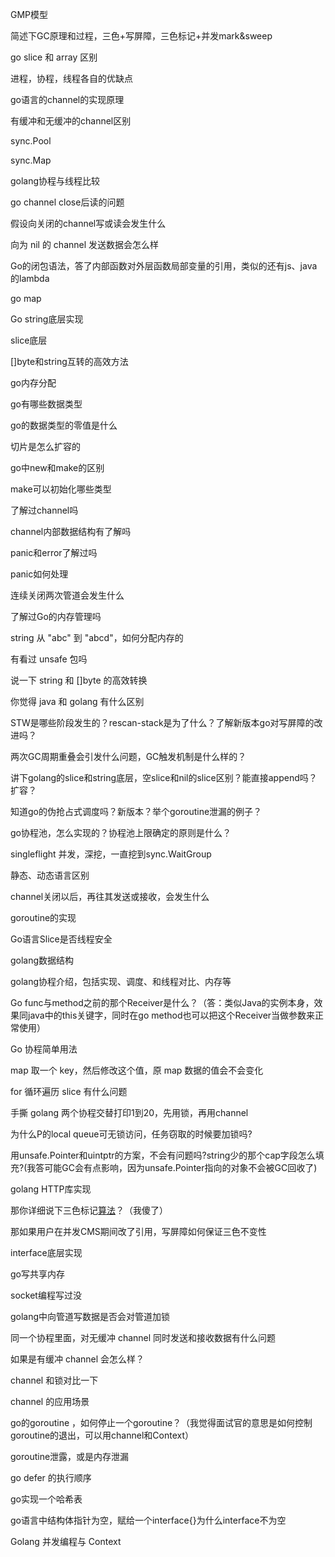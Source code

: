 GMP模型

简述下GC原理和过程，三色+写屏障，三色标记+并发mark&sweep

go slice 和 array 区别

进程，协程，线程各自的优缺点

go语言的channel的实现原理

有缓冲和无缓冲的channel区别

sync.Pool

sync.Map

golang协程与线程比较

go channel close后读的问题

假设向关闭的channel写或读会发生什么

向为 nil 的 channel 发送数据会怎么样

Go的闭包语法，答了内部函数对外层函数局部变量的引用，类似的还有js、java的lambda

go map

Go string底层实现

slice底层

[]byte和string互转的高效方法

go内存分配

go有哪些数据类型

go的数据类型的零值是什么

切片是怎么扩容的

go中new和make的区别

make可以初始化哪些类型

了解过channel吗

channel内部数据结构有了解吗

panic和error了解过吗

panic如何处理

连续关闭两次管道会发生什么

了解过Go的内存管理吗

string 从 "abc" 到 "abcd"，如何分配内存的

有看过 unsafe 包吗

说一下 string 和 []byte 的高效转换

你觉得 java 和 golang 有什么区别

STW是哪些阶段发生的？rescan-stack是为了什么？了解新版本go对写屏障的改进吗？

两次GC周期重叠会引发什么问题，GC触发机制是什么样的？

讲下golang的slice和string底层，空slice和nil的slice区别？能直接append吗？扩容？

知道go的伪抢占式调度吗？新版本？举个goroutine泄漏的例子？

go协程池，怎么实现的？协程池上限确定的原则是什么？

singleflight 并发，深挖，一直挖到sync.WaitGroup

静态、动态语言区别

channel关闭以后，再往其发送或接收，会发生什么

goroutine的实现

Go语言Slice是否线程安全

golang数据结构

golang协程介绍，包括实现、调度、和线程对比、内存等

Go func与method之前的那个Receiver是什么？（答：类似Java的实例本身，效果同java中的this关键字，同时在go method也可以把这个Receiver当做参数来正常使用）

Go 协程简单用法

map 取一个 key，然后修改这个值，原 map 数据的值会不会变化

for 循环遍历 slice 有什么问题

手撕 golang 两个协程交替打印1到20，先用锁，再用channel

为什么P的local queue可无锁访问，任务窃取的时候要加锁吗?

用unsafe.Pointer和uintptr的方案，不会有问题吗?string少的那个cap字段怎么填充?(我答可能GC会有点影响，因为unsafe.Pointer指向的对象不会被GC回收了)

golang HTTP库实现

那你详细说下三色标记[算法](https://www.nowcoder.com/jump/super-jump/word?word=算法)？（我傻了）

那如果用户在并发CMS期间改了引用，写屏障如何保证三色不变性

interface底层实现

go写共享内存

socket编程写过没

golang中向管道写数据是否会对管道加锁

同一个协程里面，对无缓冲 channel 同时发送和接收数据有什么问题

如果是有缓冲 channel 会怎么样？

channel 和锁对比一下

channel 的应用场景

go的goroutine ，如何停止一个goroutine？（我觉得面试官的意思是如何控制goroutine的退出，可以用channel和Context）

goroutine泄露，或是内存泄漏

go defer 的执行顺序

go实现一个哈希表

go语言中结构体指针为空，赋给一个interface{}为什么interface不为空

Golang 并发编程与 Context